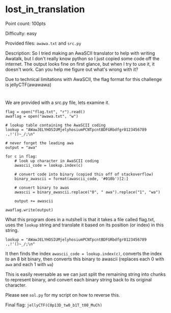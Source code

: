 # lost_in_translation
Point count: 100pts

Difficulty: easy

Provided files: `awawa.txt` and `src.py`

Description: So I tried making an AwaSCII translator to help with writing Awatalk, but I don't really know python so I just copied some code off the internet. The output looks fine on first glance, but when I try to use it, it doesn't work. Can you help me figure out what's wrong with it?

Due to technical limitations with AwaSCII, the flag format for this challenge is jellyCTF(awawawa)
# 

We are provided with a src.py file, lets examine it. 

```
flag = open("flag.txt", "r").read()
awaflag = open("awawa.txt", "w")

# lookup table containing the AwaSCII coding
lookup = "AWawJELYHOSIUMjelyhosiumPCNTpcntBDFGRbdfgr0123456789 .,!'()~_/;\n"

# never forget the leading awa
output = "awa"

for c in flag:
    # look up character in AwaSCII coding
    awascii_code = lookup.index(c)
    
    # convert code into binary (copied this off of stackoverflow)
    binary_awascii = format(awascii_code, '#010b')[2:]
    
    # convert binary to awas
    awascii = binary_awascii.replace("0", " awa").replace("1", "wa")
    
    output += awascii
    
awaflag.write(output)
```

What this program does in a nutshell is that it takes a file called flag.txt, uses the `lookup` string and translate it based on its position (or index) in this string. 

`lookup = "AWawJELYHOSIUMjelyhosiumPCNTpcntBDFGRbdfgr0123456789 .,!'()~_/;\n"`

It then finds the index `awascii_code = lookup.index(c)`, converts the index to an 8 bit binary, then converts this binary to awascii (replaces each 0 with `awa` and each 1 with `wa`)

This is easily reversable as we can just split the remaining string into chunks to represent binary, and convert each binary string back to its original character.

Please see `sol.py` for my script on how to reverse this.

Final flag: `jellyCTF(C0p13D_tw0_b1T_t00_MuCh)`
